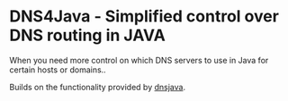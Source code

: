 # DNS4Java - Simplified control over DNS routing in JAVA
When you need more control on which DNS servers to use in Java for certain hosts or domains..

Builds on the functionality provided by [dnsjava](http://dnsjava.org/).
